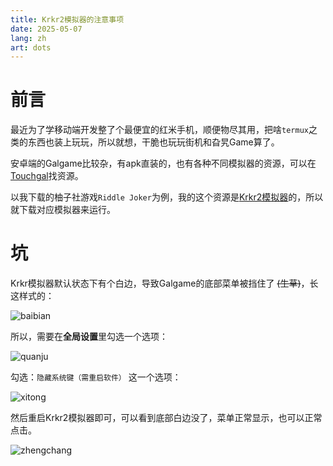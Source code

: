 ```yaml
---
title: Krkr2模拟器的注意事项
date: 2025-05-07
lang: zh
art: dots
---
```


# 前言

最近为了学移动端开发整了个最便宜的红米手机，顺便物尽其用，把啥`termux`之类的东西也装上玩玩，所以就想，干脆也玩玩街机和旮旯Game算了。

安卓端的Galgame比较杂，有apk直装的，也有各种不同模拟器的资源，可以在[Touchgal](https://www.touchgal.io/)找资源。

以我下载的柚子社游戏`Riddle Joker`为例，我的这个资源是[Krkr2模拟器](https://github.com/2468785842/krkr2)的，所以就下载对应模拟器来运行。

# 坑

Krkr模拟器默认状态下有个白边，导致Galgame的底部菜单被挡住了 ~~(生草)~~，长这样式的：

![baibian](/images/posts/galgame/baibian.jpg)

所以，需要在**全局设置**里勾选一个选项：

![quanju](/images/posts/galgame/quanju.jpg)

勾选：`隐藏系统键（需重启软件）` 这一个选项：

![xitong](/images/posts/galgame/xitong.jpg)

然后重启Krkr2模拟器即可，可以看到底部白边没了，菜单正常显示，也可以正常点击。

![zhengchang](/images/posts/galgame/zhengchang.jpg)

